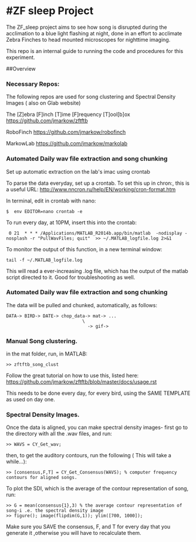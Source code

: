 #ZF sleep Project
============

The ZF_sleep project aims to see how song is disrupted during the acclimation to a blue light flashing at night, done in an effort to acclimate Zebra Finches to head mounted microscopes for nighttime imaging.

This repo is an internal guide to running the code and procedures for this experiment.


##Overview

### Necessary Repos:

The following repos are used for song clustering and Spectral Density Images ( also on Glab website)

The [Z]ebra [F]inch [T]ime [F]requency [T]ool[b]ox   https://github.com/jmarkow/zftftb

RoboFinch https://github.com/jmarkow/robofinch

MarkowLab https://github.com/jmarkow/markolab




### Automated Daily wav file extraction and song chunking

Set up automatic extraction on the lab's imac using crontab


To parse the data everyday, set up a crontab. To set this up in chron:, this is a useful URL: http://www.nncron.ru/help/EN/working/cron-format.htm

In terminal, edit in crontab with nano:
```
$  env EDITOR=nano crontab -e
 ```
To run every day, at 10PM, insert this into the crontab:
```
 0 21  * * * /Applications/MATLAB_R2014b.app/bin/matlab  -nodisplay -nosplash -r "PullWavFiles; quit"  >> ~/.MATLAB_logfile.log 2>&1
```

To monitor the output of this function, in a new terminal window:

```
tail -f ~/.MATLAB_logfile.log
```

This will read a ever-increasing .log file, which has the output of the matlab script directed to it. Good for troubleshooting as well.

### Automated Daily wav file extraction and song chunking

The data will be pulled and chunked, automatically, as follows:

```
DATA-> BIRD-> DATE-> chop_data-> mat-> ...
                             \
                               -> gif->
```


### Manual Song clustering.

in the mat folder, run, in MATLAB:
```
>> zftftb_song_clust
```
Follow the great tutorial on how to use this, listed here: https://github.com/jmarkow/zftftb/blob/master/docs/usage.rst

This needs to be done every day, for every bird, using the SAME TEMPLATE as used on day one.

### Spectral Density Images.

Once the data is aligned, you can make spectral density images- first go to the directory with all the .wav files, and run:

```
>> WAVS = CY_Get_wav;
```

then, to get the auditory contours, run the following ( This will take a while...):

```
>> [consensus,F,T] = CY_Get_Consensus(WAVS); % computer frequency contours for aligned songs.
```

To plot the SDI, which is the average of the contour representation of song, run:

```
>> G = mean(consensus{1},3) % the average contour representation of song-i .e. the spectral density image
>> figure(); image(flipdim(G,1)); ylim([700, 1000]);

```


Make sure you SAVE the consensus, F, and T for every day that you generate it ,otherwise you will have to recalculate them.

